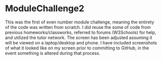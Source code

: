 # ModuleChallenge2

This was the first of even number module challenge, meaning the entirety of the code was written from scratch. I did reuse the some of code from previous homeworks/classworks, referred to forums (W3Schools) for help, and utilized the tutor network. The screen has been adjusted assuming it will be viewed on a laptop/desktop and phone. I have included screenshots of what it looked like on my screen prior to committing to GitHub, in the event something is altered during that process.
